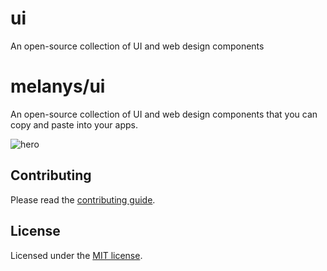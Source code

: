 # ui
An open-source collection of UI and web design components

# melanys/ui

An open-source collection of UI and web design components that you can copy and paste into your apps.

![hero](public/assets/images/og.jpg)

<!-- 
## Documentation

Visit http://ui.melanyss.me/docs to view the documentation.
-->

## Contributing

Please read the [contributing guide](/CONTRIBUTING.md).

## License

Licensed under the [MIT license](https://github.com/melanyss/ui/blob/main/LICENSE.md).
